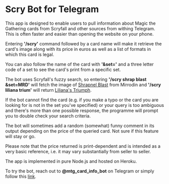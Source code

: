 # Scry Bot for Telegram

This app is designed to enable users to pull information about Magic the Gathering cards from Scryfall and other sources from withing Telegram. This is often faster and easier than opening the website on your phone.

Entering **'/scry'** command followed by a card name will make it retrieve the card's image along with its price in euros as well as a list of formats in which this card is legal. 

You can also follow the name of the card with **'&set='** and a three letter code of a set to see the card's print from a specific set.

The bot uses Scryfall's fuzzy search, so entering **'/scry shrap blast &set=MRD'** will fetch the image of [Shrapnel Blast](https://scryfall.com/card/mrd/106/shrapnel-blast) from Mirrodin and **'/scry liliana trium'** will return [Liliana's Triumph](https://scryfall.com/card/war/98/lilianas-triumph).

If the bot cannot find the card (e.g. if you make a typo or the card you are looking for is not in the set you've specified) or your query is too ambiguous and there's more than one possible response, the programme will prompt you to double check your search criteria.

The bot will sometimes add a random (somewhat) funny comment in its output depending on the price of the queried card. Not sure if this feature will stay or go.

Please note that the price returned is print-dependent and is intended as a very basic reference, i.e. it may vary substantially from seller to seller.

The app is implemented in pure Node.js and hosted on Heroku.

To try the bot, reach out to **@mtg_card_info_bot** on Telegram or simply follow this [link](t.me/mtg_card_info_bot).
